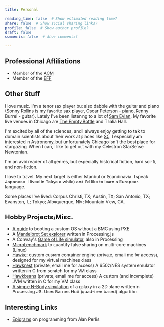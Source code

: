 ```yaml
---
title: Personal

reading_time: false  # Show estimated reading time?
share: false  # Show social sharing links?
profile: false  # Show author profile?
draft: false
comments: false  # Show comments?

---
```


## Professional Affiliations

* Member of the [ACM](https://acm.org)
* Member of the [EFF](https://eff.org)

## Other Stuff

I love music. I'm a tenor sax player but also dabble with the
guitar and piano (Sonny Rollins is my favorite sax player, Oscar Peterson - piano, Kenny Burrel - guitar).  Lately I've been listening to 
a lot of [Sam Evian](https://www.samevian.com/). 
My favorite live
venues in Chicago are [The Empty Bottle](https://www.emptybottle.com/) and Thalia Hall. 

I'm excited by all of the sciences, and I always enjoy getting to talk to
domain scientists about their work at places like [SC](https://supercomputing.org). I especially am interested in 
Astronomy, but unfortunately Chicago isn't the best place for stargazing. When I can, I like to get out with my
Celestron StarSense Newtonian. 

I'm an avid reader of all genres, but especially historical fiction, 
hard sci-fi, and non-fiction. 

I love to travel. My next target is either Istanbul or Scandinavia. I speak
Japanese (I lived in Tokyo a while) and I'd like to learn a European language.

Some places I've lived: Corpus Christi, TX; Austin, TX; San Antonio, TX;
Evanston, IL; Tokyo; Albuquerque, NM; Mountain View, CA.

## Hobby Projects/Misc.

* [A guide](https://hale-legacy.com/docs/notes/pxe.html) to booting a custom OS without a BMC using PXE
* A [Mandelbrot Set explorer](https://hale-legacy.com/mandelbrot/) written in Processing.js
* A Conway's [Game of Life simulator](https://hale-legacy.com/gol/), also in Processing
* [Microbenchmark](https://github.com/khale/false-sharing) to quantify false sharing on multi-core machines (Linux)
* [Hawker](https://github.com/khale/hawker) custom custom container engine (private, email me for access), designed for my virtual machines class
* [Hawknest](https://github.com/hexsa-lab/hawknest) (private, email me for access) A 6502/NES system emulator written in C from scratch for my VM class
* [Hawkbeans](https://github.com/hexsa-lab/hawkbeans) (private, email me for access) A custom (and incomplete) JVM written in C for my VM class
* [A simple N-Body simulation](https://github.com/khale/barnes-hutt-p3) of a galaxy in a 2D plane written in Processing JS. Uses Barnes Hutt (quad-tree based) algorithm

## Interesting Links
* [Epigrams](https://web.archive.org/web/19990117034445/http://www-pu.informatik.uni-tuebingen.de/users/klaeren/epigrams.html) on programming from Alan Perlis 

